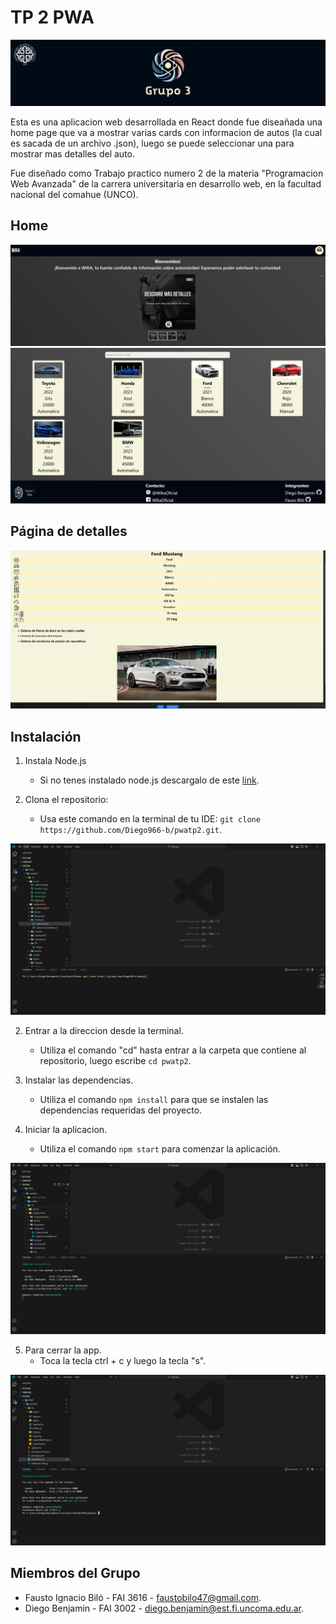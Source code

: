 # TP 2 PWA

![Logo de la App](./src/assets/logo.png)

Esta es una aplicacion web desarrollada en React donde fue diseañada una home page
que va a mostrar varias cards con informacion de autos (la cual es sacada de un archivo .json), 
luego se puede seleccionar una para mostrar mas detalles del auto.

Fue diseñado como Trabajo practico numero 2 de la materia
"Programacion Web Avanzada" de la carrera universitaria en
desarrollo web, en la facultad nacional del comahue (UNCO).

## Home

![Captura de home 1](./src/assets/home1.jpg)
![Captura de home 2](./src/assets/home2.jpg)

## Página de detalles

![Captura de detalles](./src/assets/detalles1.jpg)

## Instalación
1. Instala Node.js
    - Si no tenes instalado node.js descargalo de este [link](https://nodejs.org/en/download).

1. Clona el repositorio:
    - Usa este comando en la terminal de tu IDE: ```git clone https://github.com/Diego966-b/pwatp2.git```.

![Captura de git clone](./src/assets/captura1.png)

2. Entrar a la direccion desde la terminal.
    - Utiliza el comando "cd" hasta entrar a la carpeta que contiene al repositorio, luego escribe ```cd pwatp2```.

3. Instalar las dependencias.
    - Utiliza el comando ```npm install``` para que se instalen las dependencias requeridas del proyecto.

4. Iniciar la aplicacion.
    - Utiliza el comando ```npm start``` para  comenzar la aplicación.

![Captura de npm start](./src/assets/captura2.png)

5. Para cerrar la app.
    - Toca la tecla ctrl + c y luego la tecla "s".

![Captura de cerrar app](./src/assets/captura3.png)

## Miembros del Grupo

- Fausto Ignacio Biló - FAI 3616 - faustobilo47@gmail.com.
- Diego Benjamin - FAI 3002 - diego.benjamin@est.fi.uncoma.edu.ar.